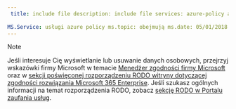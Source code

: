 ```yaml
---
 title: include file description: include file services: azure-policy author: eross-msft
 
MS.Service: usługi azure policy ms.topic: obejmują ms.date: 05/01/2018 ms.author: lizross ms.custom: obejmują plik ms.collection: M365-identity-device-management
---
```


>[!Note]
>Jeśli interesuje Cię wyświetlanie lub usuwanie danych osobowych, przejrzyj wskazówki firmy Microsoft w temacie [Menedżer zgodności firmy Microsoft](https://servicetrust.microsoft.com/ComplianceManager) oraz w [sekcji poświęconej rozporządzeniu RODO witryny dotyczącej zgodności rozwiązania Microsoft 365 Enterprise](https://docs.microsoft.com/en-us/microsoft-365/compliance/gdpr). Jeśli szukasz ogólnych informacji na temat rozporządzenia RODO, zobacz [sekcję RODO w Portalu zaufania usług](https://servicetrust.microsoft.com/ViewPage/GDPRGetStarted).
